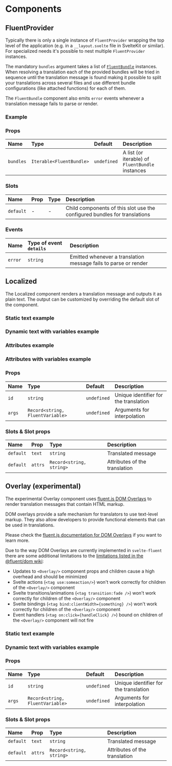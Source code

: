 <script>
	import ExampleProvider from '$lib/site/examples/provider/Example.svelte'
	import ExampleLocalizedStaticText from '$lib/site/examples/localized/static-text/Example.svelte'
	import ExampleLocalizedDynamicText from '$lib/site/examples/localized/dynamic-text/Example.svelte'
	import ExampleLocalizedAttributes from '$lib/site/examples/localized/attributes/Example.svelte'
	import ExampleLocalizedAttributesWithVariables from '$lib/site/examples/localized/attributes-with-variables/Example.svelte'
	import ExampleOverlayStaticText from '$lib/site/examples/overlay/static-text/Example.svelte'
	import ExampleOverlayDynamicText from '$lib/site/examples/overlay/dynamic-text/Example.svelte'
</script>

# Components

## FluentProvider

Typically there is only a single instance of `FluentProvider` wrapping the top level of the application
(e.g. in a `__layout.svelte` file in SvelteKit or similar). For specialized needs it's possible to nest
multiple `FluentProvider` instances.

The mandatory `bundles` argument takes a list of
[`FluentBundle`](https://projectfluent.org/fluent.js/bundle/classes/fluentbundle.html) instances. When resolving a
translation each of the provided bundles will be tried in sequence until the translation message is found making
it possible to split your translations across several files and use different bundle configurations (like attached
functions) for each of them.

The `FluentBundle` component also emits `error` events whenever a translation message fails to parse or render.

### Example

<ExampleProvider />

### Props

| Name      | Type                     | Default     | Description                                      |
| :-------- | :----------------------- | :---------- | :----------------------------------------------- |
| `bundles` | `Iterable<FluentBundle>` | `undefined` | A list (or iterable) of `FluentBundle` instances |

### Slots

| Name      | Prop | Type | Description                                                               |
| :-------- | :--- | :--- | :------------------------------------------------------------------------ |
| `default` | -    | -    | Child components of this slot use the configured bundles for translations |

### Events

| Name    | Type of event `details` | Description                                                     |
| :------ | :---------------------- | :-------------------------------------------------------------- |
| `error` | `string`                | Emitted whenever a translation message fails to parse or render |

## Localized

The Localized component renders a translation message and outputs it as plain text.
The output can be customized by overriding the default slot of the component.

### Static text example

<ExampleLocalizedStaticText />

### Dynamic text with variables example

<ExampleLocalizedDynamicText />

### Attributes example

<ExampleLocalizedAttributes />

### Attributes with variables example

<ExampleLocalizedAttributesWithVariables />

### Props

| Name   | Type                             | Default     | Description                           |
| :----- | :------------------------------- | :---------- | :------------------------------------ |
| `id`   | `string`                         | `undefined` | Unique identifier for the translation |
| `args` | `Record<string, FluentVariable>` | `undefined` | Arguments for interpolation           |

### Slots & Slot props

| Name      | Prop    | Type                     | Description                   |
| :-------- | :------ | :----------------------- | :---------------------------- |
| `default` | `text`  | `string`                 | Translated message            |
| `default` | `attrs` | `Record<string, string>` | Attributes of the translation |

## Overlay (experimental)

The experimental Overlay component uses [fluent.js DOM Overlays](https://github.com/projectfluent/fluent.js/wiki/DOM-Overlays)
to render translation messages that contain HTML markup.

DOM overlays provide a safe mechanism for translators to use text-level markup.
They also allow developers to provide functional elements that can be used in translations.

Please check the [fluent.js documentation for DOM Overlays](https://github.com/projectfluent/fluent.js/wiki/DOM-Overlays)
if you want to learn more.

Due to the way DOM Overlays are currently implemented in `svelte-fluent` there are some additional limitations
to the [limitations listed in the @fluent/dom wiki](https://github.com/projectfluent/fluent.js/wiki/DOM-Overlays#limitations):

- Updates to `<Overlay/>` component props and children cause a high overhead and should be minimized
- Svelte actions (`<tag use:someaction/>`) won't work correctly for children of the `<Overlay/>` component
- Svelte transitions/animations (`<tag transition:fade />`) won't work correctly for children of the `<Overlay/>` component
- Svelte bindings (`<tag bind:clientWidth={something} />`) won't work correctly for children of the `<Overlay/>` component
- Event handlers (`<tag on:click={handleClick} />`) bound on children of the `<Overlay/>` component will not fire

### Static text example

<ExampleOverlayStaticText />

### Dynamic text with variables example

<ExampleOverlayDynamicText />

### Props

| Name   | Type                             | Default     | Description                           |
| :----- | :------------------------------- | :---------- | :------------------------------------ |
| `id`   | `string`                         | `undefined` | Unique identifier for the translation |
| `args` | `Record<string, FluentVariable>` | `undefined` | Arguments for interpolation           |

### Slots & Slot props

| Name      | Prop    | Type                     | Description                   |
| :-------- | :------ | :----------------------- | :---------------------------- |
| `default` | `text`  | `string`                 | Translated message            |
| `default` | `attrs` | `Record<string, string>` | Attributes of the translation |
